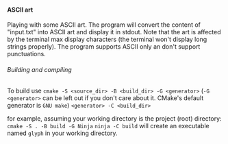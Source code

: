 #### ASCII art
Playing with some ASCII art. The program will convert the content of "input.txt" into ASCII art and display it in stdout. Note that the art is affected by the terminal max display characters (the terminal won't display long strings properly). The program supports ASCII only an don't support punctuations.

###### Building and compiling
To build use `cmake -S <source_dir> -B <build_dir> -G <generator>` (`-G <generator>` can be left out if you don't care about it. CMake's default generator is `GNU make`)
`<generator> -C <build_dir>`

for example, assuming your working directory is the project (root) directory:
`cmake -S . -B build -G Ninja`
`ninja -C build`
will create an executable named `glyph` in your working directory.